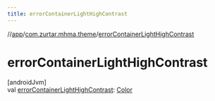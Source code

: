 ```yaml
---
title: errorContainerLightHighContrast
---
```

//[app](../../index.html)/[com.zurtar.mhma.theme](index.html)/[errorContainerLightHighContrast](error-container-light-high-contrast.html)



# errorContainerLightHighContrast



[androidJvm]\
val [errorContainerLightHighContrast](error-container-light-high-contrast.html): [Color](https://developer.android.com/reference/kotlin/androidx/compose/ui/graphics/Color.html)



